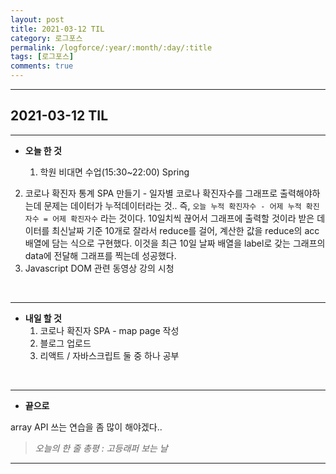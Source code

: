 ```yaml
---
layout: post
title: 2021-03-12 TIL
category: 로그포스
permalink: /logforce/:year/:month/:day/:title
tags: [로그포스]
comments: true
---
```


---

## 2021-03-12 TIL

---

- **오늘 한 것**

  1. 학원 비대면 수업(15:30~22:00) Spring
2. 코로나 확진자 통계 SPA 만들기 - 일자별 코로나 확진자수를 그래프로 출력해야하는데 문제는 데이터가 누적데이터라는 것..  즉, `오늘 누적 확진자수 - 어제 누적 확진자수 = 어제 확진자수` 라는 것이다. 10일치씩 끊어서 그래프에 출력할 것이라 받은 데이터를 최신날짜 기준 10개로 잘라서 reduce를 걸어, 계산한 값을 reduce의 acc 배열에 담는 식으로 구현했다. 이것을 최근 10일 날짜 배열을 label로 갖는 그래프의 data에 전달해 그래프를 찍는데 성공했다.
  3. Javascript DOM 관련 동영상 강의 시청

<br>

---

- **내일 할 것**
  1. 코로나 확진자 SPA - map page 작성
  3. 블로그 업로드
  3. 리액트 / 자바스크립트 둘 중 하나 공부

<br>

---

- **끝으로**

array API 쓰는 연습을 좀 많이 해야겠다..

> _오늘의 한 줄 총평 : 고등래퍼 보는 날_

---
